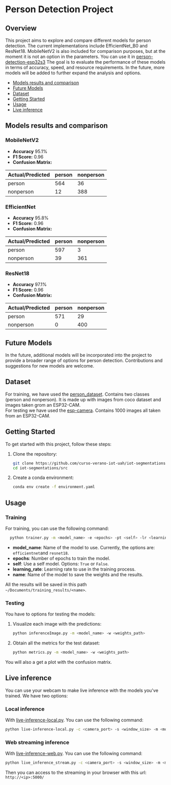 # Person Detection Project

## Overview

This project aims to explore and compare different models for person detection.
The current implementations include EfficientNet_B0 and ResNet18. MobileNetV2 is also included for comparison purposes, 
but at the moment it is not an option in the parameters. You can use it in 
[person-detection-esp32s3](https://github.com/curso-verano-iot-uah/person-detection-esp32s3)
The goal is to evaluate the performance of these models in terms of accuracy, speed, and resource requirements.
In the future, more models will be added to further expand the analysis and options.  
  

* [Models results and comparison](#models-results-and-comparison)
* [Future Models](#future-models)
* [Dataset](#dataset)
* [Getting Started](#getting-started)
* [Usage](#usage)
* [Live inference](#live-inference)

## Models results and comparison


### MobileNetV2
- **Accuracy**  95.1%
- **F1 Score:** 0.96
- **Confusion Matrix:**

| Actual/Predicted | person | nonperson |
|------------------|--------|-----------|
| person           | 564    | 36        |
| nonperson        | 12     | 388       |


### EfficientNet
- **Accuracy** 95.8%
- **F1 Score:** 0.96
- **Confusion Matrix:**

| Actual/Predicted | person | nonperson |
|------------------|--------|-----------|
| person           | 597    | 3         |
| nonperson        | 39     | 361       |

### ResNet18
- **Accuracy** 97.1%
- **F1 Score:** 0.96
- **Confusion Matrix:**

| Actual/Predicted | person | nonperson |
|------------------|--------|-----------|
| person           | 571    | 29        |
| nonperson        | 0      | 400       |


## Future Models

In the future, additional models will be incorporated into the project to provide a broader 
range of options for person detection. Contributions and suggestions for new models are welcome.

## Dataset

For training, we have used the [person_dataset](input/person_dataset). Contains
two classes (person and nonperson). It is made up with images from coco dataset and
images taken grom an ESP32-CAM.  
For testing we have used the [esp-camera](input/test/esp-camera). Contains 1000 images all taken 
from an ESP32-CAM.

## Getting Started

To get started with this project, follow these steps:

1. Clone the repository:

   ```bash
   git clone https://github.com/curso-verano-iot-uah/iot-segmentations.git
   cd iot-segmentations/src
   ```
2. Create a conda environment:

   ```bash
   conda env create -f environment.yaml
   ```
   
## Usage

### Training

For training, you can use the following command:
```bash
  python trainer.py -m <model_name> -e <epochs> -pt <self> -lr <learning_rate> -n <name>
```  

- **model_name**: Name of the model to use. Currently, the options are: `efficientnet`and `resnet18`.
- **epochs**: Number of epochs to train the model.
- **self**: Use a self model. Options: `True` or `False`.
- **learning_rate**: Learning rate to use in the training process.
- **name**: Name of the model to save the weights and the results.

All the results will be saved in this path `~/Documents/training_results/<name>`.

### Testing

You have to options for testing the models:

1. Visualize each image with the predictions:      

    ```bash
    python inferenceImage.py -m <model_name> -w <weights_path>
    ```
2. Obtain all the metrics for the test dataset:

    ```bash
    python metrics.py -m <model_name> -w <weights_path>
    ```
   
You will also a get a plot with the confusion matrix.
   
## Live inference
You can use your webcam to make live inference with the models you've trained. We have two options:

### Local inference

With [live-inference-local.py](src/live-inference-local.py). You can use the following command:

```bash
python live-inference-local.py -c <camera_port> -s <window_size> -m <model_name> -w <weights_path>
```

### Web streaming inference

With [live-inference-web.py](src/live-inference-stream.py). You can use the following command:

```bash
python live_inference_stream.py -c <camera_port> -s <window_size> -m <model_name> -w <weights_path>
```
Then you can access to the streaming in your browser with this url: `http://<ip>:5000/`






